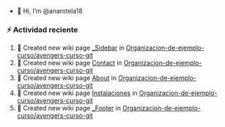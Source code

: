 - 👋 Hi, I’m @anarotela18

### :zap: Actividad reciente
<!--RECENT_ACTIVITY:start-->
1. 📖 Created new wiki page [_Sidebar](https://github.com/Organizacion-de-ejemplo-curso/avengers-curso-git/wiki/_Sidebar) in [Organizacion-de-ejemplo-curso/avengers-curso-git](https://github.com/Organizacion-de-ejemplo-curso/avengers-curso-git)<br>
2. 📖 Created new wiki page [Contact](https://github.com/Organizacion-de-ejemplo-curso/avengers-curso-git/wiki/Contact) in [Organizacion-de-ejemplo-curso/avengers-curso-git](https://github.com/Organizacion-de-ejemplo-curso/avengers-curso-git)<br>
3. 📖 Created new wiki page [About](https://github.com/Organizacion-de-ejemplo-curso/avengers-curso-git/wiki/About) in [Organizacion-de-ejemplo-curso/avengers-curso-git](https://github.com/Organizacion-de-ejemplo-curso/avengers-curso-git)<br>
4. 📖 Created new wiki page [Instalaciones](https://github.com/Organizacion-de-ejemplo-curso/avengers-curso-git/wiki/Instalaciones) in [Organizacion-de-ejemplo-curso/avengers-curso-git](https://github.com/Organizacion-de-ejemplo-curso/avengers-curso-git)<br>
5. 📖 Created new wiki page [_Footer](https://github.com/Organizacion-de-ejemplo-curso/avengers-curso-git/wiki/_Footer) in [Organizacion-de-ejemplo-curso/avengers-curso-git](https://github.com/Organizacion-de-ejemplo-curso/avengers-curso-git)<br>
<!--RECENT_ACTIVITY:end-->

